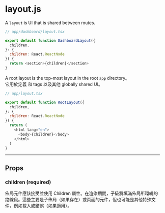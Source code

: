 # layout.js
A `layout` is UI that is shared between routes.

```js
// app/dashboard/layout.tsx

export default function DashboardLayout({
  children,
}: {
  children: React.ReactNode
}) {
  return <section>{children}</section>
}
```
A root layout is the top-most layout in the root `app` directory。   
它用於定義 <html> 和 <body> tags 以及其他 globally shared UI。  

```js
// app/layout.tsx

export default function RootLayout({
  children,
}: {
  children: React.ReactNode
}) {
  return (
    <html lang="en">
      <body>{children}</body>
    </html>
  )
}

```

---

## Props

### children (required)

佈局元件應該接受並使用 Children 屬性。在渲染期間，子級將填滿佈局所環繞的路線段。這些主要是子佈局（如果存在）或頁面的元件，但也可能是其他特殊文件，例如載入或錯誤（如果適用）。















